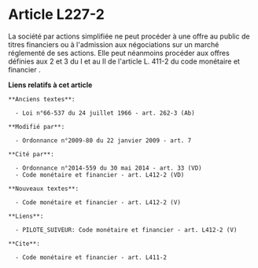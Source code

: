 # Article L227-2

La société par actions simplifiée ne peut procéder à une offre au public de  titres financiers ou à l'admission aux
négociations sur un marché réglementé de  ses actions. Elle peut néanmoins procéder aux offres définies aux 2 et 3 du I et
au 
II de l'article L. 411-2 du code monétaire et  financier
.

**Liens relatifs à cet article**

	**Anciens textes**:

	  - Loi n°66-537 du 24 juillet 1966 - art. 262-3 (Ab)

	**Modifié par**:

	  - Ordonnance n°2009-80 du 22 janvier 2009 - art. 7

	**Cité par**:

	  - Ordonnance n°2014-559 du 30 mai 2014 - art. 33 (VD)
	  - Code monétaire et financier - art. L412-2 (VD)

	**Nouveaux textes**:

	  - Code monétaire et financier - art. L412-2 (V)

	**Liens**:

	  - PILOTE_SUIVEUR: Code monétaire et financier - art. L412-2 (V)

	**Cite**:

	  - Code monétaire et financier - art. L411-2
